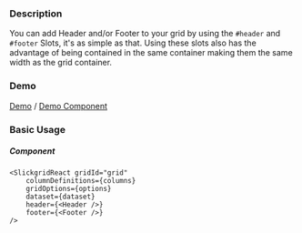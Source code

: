 ### Description
You can add Header and/or Footer to your grid by using the `#header` and `#footer` Slots, it's as simple as that. Using these slots also has the advantage of being contained in the same container making them the same width as the grid container.

### Demo

[Demo](https://ghiscoding.github.io/slickgrid-react/#/example29) / [Demo Component](https://github.com/ghiscoding/slickgrid-react/blob/master/src/examples/slickgrid/Example29.tsx)

### Basic Usage

##### Component

```tsx
<SlickgridReact gridId="grid"
    columnDefinitions={columns}
    gridOptions={options}
    dataset={dataset}
    header={<Header />}
    footer={<Footer />}
/>
```
